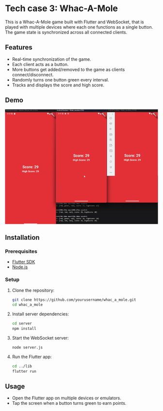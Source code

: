 
# Tech case 3: Whac-A-Mole

This is a Whac-A-Mole game built with Flutter and WebSocket, that is played with multiple devices where each one functions as a single button. The game state is synchronized across all connected clients.

## Features

- Real-time synchronization of the game.
- Each client acts as a button.
- More buttons get added/removed to the game as clients connect/disconnect.
- Randomly turns one button green every interval.
- Tracks and displays the score and high score.

## Demo

![Demo](tc3_demo.gif)

## Installation

### Prerequisites

- [Flutter SDK](https://flutter.dev/docs/get-started/install)
- [Node.js](https://nodejs.org/)

### Setup

1. Clone the repository:
   ```sh
   git clone https://github.com/yourusername/whac_a_mole.git
   cd whac_a_mole
   ```

2. Install server dependencies:
   ```sh
   cd server
   npm install
   ```

3. Start the WebSocket server:
   ```sh
   node server.js
   ```

4. Run the Flutter app:
   ```sh
   cd ../lib
   flutter run
   ```

## Usage

- Open the Flutter app on multiple devices or emulators.
- Tap the screen when a button turns green to earn points.